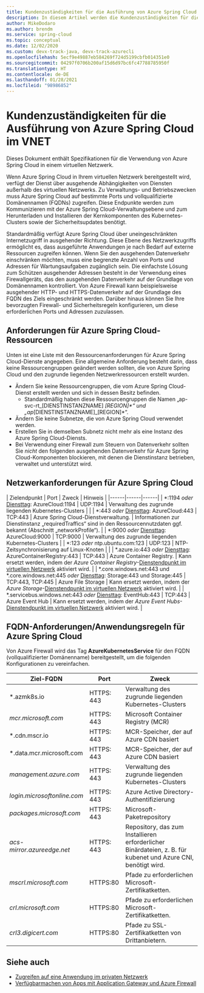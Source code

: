 ```yaml
---
title: Kundenzuständigkeiten für die Ausführung von Azure Spring Cloud im VNET
description: In diesem Artikel werden die Kundenzuständigkeiten für die Ausführung von Azure Spring Cloud im VNET beschrieben.
author: MikeDodaro
ms.author: brendm
ms.service: spring-cloud
ms.topic: conceptual
ms.date: 12/02/2020
ms.custom: devx-track-java, devx-track-azurecli
ms.openlocfilehash: 5ecf9e49887eb584269f724d5199cbfb014351e0
ms.sourcegitcommit: 04297f0706b200af15d6d97bc6fc47788785950f
ms.translationtype: HT
ms.contentlocale: de-DE
ms.lasthandoff: 01/28/2021
ms.locfileid: "98986852"
---
```

# <a name="customer-responsibilities-for-running-azure-spring-cloud-in-vnet"></a>Kundenzuständigkeiten für die Ausführung von Azure Spring Cloud im VNET
Dieses Dokument enthält Spezifikationen für die Verwendung von Azure Spring Cloud in einem virtuellen Netzwerk.

Wenn Azure Spring Cloud in Ihrem virtuellen Netzwerk bereitgestellt wird, verfügt der Dienst über ausgehende Abhängigkeiten von Diensten außerhalb des virtuellen Netzwerks. Zu Verwaltungs- und Betriebszwecken muss Azure Spring Cloud auf bestimmte Ports und vollqualifizierte Domänennamen (FQDNs) zugreifen. Diese Endpunkte werden zum Kommunizieren mit der Azure Spring Cloud-Verwaltungsebene und zum Herunterladen und Installieren der Kernkomponenten des Kubernetes-Clusters sowie der Sicherheitsupdates benötigt.

Standardmäßig verfügt Azure Spring Cloud über uneingeschränkten Internetzugriff in ausgehender Richtung. Diese Ebene des Netzwerkzugriffs ermöglicht es, dass ausgeführte Anwendungen je nach Bedarf auf externe Ressourcen zugreifen können. Wenn Sie den ausgehenden Datenverkehr einschränken möchten, muss eine begrenzte Anzahl von Ports und Adressen für Wartungsaufgaben zugänglich sein. Die einfachste Lösung zum Schützen ausgehender Adressen besteht in der Verwendung eines Firewallgeräts, das den ausgehenden Datenverkehr auf der Grundlage von Domänennamen kontrolliert. Von Azure Firewall kann beispielsweise ausgehender HTTP- und HTTPS-Datenverkehr auf der Grundlage des FQDN des Ziels eingeschränkt werden. Darüber hinaus können Sie Ihre bevorzugten Firewall- und Sicherheitsregeln konfigurieren, um diese erforderlichen Ports und Adressen zuzulassen.

## <a name="azure-spring-cloud-resource-requirements"></a>Anforderungen für Azure Spring Cloud-Ressourcen 

Unten ist eine Liste mit den Ressourcenanforderungen für Azure Spring Cloud-Dienste angegeben. Eine allgemeine Anforderung besteht darin, dass keine Ressourcengruppen geändert werden sollten, die von Azure Spring Cloud und den zugrunde liegenden Netzwerkressourcen erstellt wurden.
- Ändern Sie keine Ressourcengruppen, die vom Azure Spring Cloud-Dienst erstellt werden und sich in dessen Besitz befinden.
  - Standardmäßig haben diese Ressourcengruppen die Namen „ap-svc-rt_[DIENSTINSTANZNAME] _[REGION]*“ und „ap_[DIENSTINSTANZNAME]_[REGION]*“.
- Ändern Sie keine Subnetze, die von Azure Spring Cloud verwendet werden.
- Erstellen Sie in demselben Subnetz nicht mehr als eine Instanz des Azure Spring Cloud-Diensts.
- Bei Verwendung einer Firewall zum Steuern von Datenverkehr sollten Sie *nicht* den folgenden ausgehenden Datenverkehr für Azure Spring Cloud-Komponenten blockieren, mit denen die Dienstinstanz betrieben, verwaltet und unterstützt wird.

## <a name="azure-spring-cloud-network-requirements"></a>Netzwerkanforderungen für Azure Spring Cloud

  | Zielendpunkt | Port | Zweck | Hinweis |
  |------|------|------|
  | *:1194 *oder* [Diensttag](https://docs.microsoft.com/azure/virtual-network/service-tags-overview#available-service-tags): AzureCloud:1194 | UDP:1194 | Verwaltung des zugrunde liegenden Kubernetes-Clusters | |
  | *:443 *oder* [Diensttag](https://docs.microsoft.com/azure/virtual-network/service-tags-overview#available-service-tags): AzureCloud:443 | TCP:443 | Azure Spring Cloud-Dienstverwaltung. | Informationen zur Dienstinstanz „requiredTraffics“ sind in den Ressourcennutzdaten ggf. bekannt (Abschnitt „networkProfile“). |
  | *:9000 *oder* [Diensttag](https://docs.microsoft.com/azure/virtual-network/service-tags-overview#available-service-tags): AzureCloud:9000 | TCP:9000 | Verwaltung des zugrunde liegenden Kubernetes-Clusters |
  | *:123 *oder* ntp.ubuntu.com:123 | UDP:123 | NTP-Zeitsynchronisierung auf Linux-Knoten | |
  | *.azure.io:443 *oder* [Diensttag](https://docs.microsoft.com/azure/virtual-network/service-tags-overview#available-service-tags): AzureContainerRegistry:443 | TCP:443 | Azure Container Registry. | Kann ersetzt werden, indem der *Azure Container Registry*-[Dienstendpunkt im virtuellen Netzwerk](https://docs.microsoft.com/azure/virtual-network/virtual-network-service-endpoints-overview) aktiviert wird. |
  | *.core.windows.net:443 und *.core.windows.net:445 *oder* [Diensttag](https://docs.microsoft.com/azure/virtual-network/service-tags-overview#available-service-tags): Storage:443 und Storage:445 | TCP:443, TCP:445 | Azure File Storage | Kann ersetzt werden, indem der *Azure Storage*-[Dienstendpunkt im virtuellen Netzwerk](https://docs.microsoft.com/azure/virtual-network/virtual-network-service-endpoints-overview) aktiviert wird. |
  | *.servicebus.windows.net:443 *oder* [Diensttag](https://docs.microsoft.com/azure/virtual-network/service-tags-overview#available-service-tags): EventHub:443 | TCP:443 | Azure Event Hub | Kann ersetzt werden, indem der *Azure Event Hubs*-[Dienstendpunkt im virtuellen Netzwerk](https://docs.microsoft.com/azure/virtual-network/virtual-network-service-endpoints-overview) aktiviert wird. |
  

## <a name="azure-spring-cloud-fqdn-requirements--application-rules"></a>FQDN-Anforderungen/Anwendungsregeln für Azure Spring Cloud

Von Azure Firewall wird das Tag **AzureKubernetesService** für den FQDN (vollqualifizierter Domänenname) bereitgestellt, um die folgenden Konfigurationen zu vereinfachen.

  | Ziel-FQDN | Port | Zweck |
  |------|------|------|
  | *.azmk8s.io | HTTPS: 443 | Verwaltung des zugrunde liegenden Kubernetes-Clusters |
  | <i>mcr.microsoft.com</i> | HTTPS: 443 | Microsoft Container Registry (MCR) |
  | *.cdn.mscr.io | HTTPS: 443 | MCR-Speicher, der auf Azure CDN basiert |
  | *.data.mcr.microsoft.com | HTTPS: 443 | MCR-Speicher, der auf Azure CDN basiert |
  | <i>management.azure.com</i> | HTTPS: 443 | Verwaltung des zugrunde liegenden Kubernetes-Clusters |
  | <i>login.microsoftonline.com</i> | HTTPS: 443 | Azure Active Directory-Authentifizierung |
  |<i>packages.microsoft.com</i>    | HTTPS: 443 | Microsoft-Paketrepository |
  | <i>acs-mirror.azureedge.net</i> | HTTPS: 443 | Repository, das zum Installieren erforderlicher Binärdateien, z. B. für kubenet und Azure CNI, benötigt wird. |
  | *mscrl.microsoft.com* | HTTPS:80 | Pfade zu erforderlichen Microsoft-Zertifikatketten. |
  | *crl.microsoft.com* | HTTPS:80 | Pfade zu erforderlichen Microsoft-Zertifikatketten. |
  | *crl3.digicert.com* | HTTPS:80 | Pfade zu SSL-Zertifikatketten von Drittanbietern. |

## <a name="see-also"></a>Siehe auch
* [Zugreifen auf eine Anwendung im privaten Netzwerk](spring-cloud-access-app-virtual-network.md)
* [Verfügbarmachen von Apps mit Application Gateway und Azure Firewall](spring-cloud-expose-apps-gateway-azure-firewall.md) 